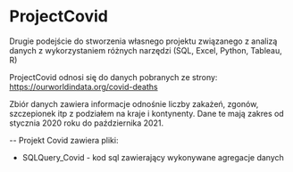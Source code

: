 # ProjectCovid

Drugie podejście do stworzenia własnego projektu związanego z analizą danych z wykorzystaniem różnych narzędzi (SQL, Excel, Python, Tableau, R)

ProjectCovid odnosi się do danych pobranych ze strony: 
https://ourworldindata.org/covid-deaths

Zbiór danych zawiera informacje odnośnie liczby zakażeń, zgonów, szczepionek itp z podziałem na kraje i kontynenty. Dane te mają zakres od stycznia 2020 roku do października 2021. 


-- Projekt Covid zawiera pliki: 
- SQLQuery_Covid - kod sql zawierający wykonywane agregacje danych 
